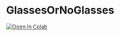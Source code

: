# GlassesOrNoGlasses
[![Open In Colab](https://colab.research.google.com/assets/colab-badge.svg)](https://colab.research.google.com/github/flaviofuria/GlassesOrNoGlasses/blob/main/Glasses.ipynb)
